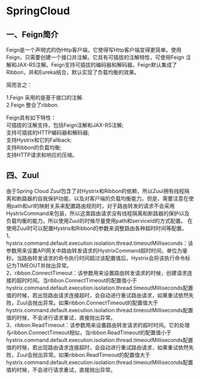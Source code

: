SpringCloud
===========
一、Feign简介
-----------
Feign是一个声明式的伪Http客户端，它使得写Http客户端变得更简单。使用Feign，只需要创建一个接口并注解。它具有可插拔的注解特性，可使用Feign 注解和JAX-RS注解。Feign支持可插拔的编码器和解码器。Feign默认集成了Ribbon，并和Eureka结合，默认实现了负载均衡的效果。

简而言之：

1.Feign 采用的是基于接口的注解.<br>
2.Feign 整合了ribbon.

Feign具有如下特性：<br>
    可插拔的注解支持，包括Feign注解和JAX-RS注解;<br>
    支持可插拔的HTTP编码器和解码器;<br>
    支持Hystrix和它的Fallback;<br>
    支持Ribbon的负载均衡;<br>
    支持HTTP请求和响应的压缩。<br>


四、Zuul
-------


   由于Spring Cloud Zuul包含了对Hystrix和Ribbon的依赖，所以Zuul拥有线程隔离和断路器的自我保护功能，以及对客户端的负载均衡能力。但是，需要注意在使用path和url的映射关系来配置路由规则时，对于路由转发的请求不会采用HystrixCommand来包装，所以这类路由请求没有线程隔离和断路器的保护以及负载均衡的能力。所以使用Zuul的时候尽量使用path和serviceId的方式配置。
在使用Zuul时可以配置Hystrix和Ribbon的参数来调整路由各种超时时间等配置。
<br>1、hystrix.command.default.execution.isolation.thread.timeoutMilliseconds：该参数用来设置API网关中路由转发请求的HystrixCommand超时时间，单位为毫秒。当路由转发请求的命令执行时间超过该配置值后，Hystrix会将该执行命令标记为TIMEOUT并抛出异常。
<br>2、ribbon.ConnectTimeout：该参数用来设置路由转发请求的时候，创建请求连接的超时时间。当ribbon.ConnectTimeout的配置值小于hystrix.command.default.execution.isolation.thread.timeoutMilliseconds配置值的时候，若出现路由请求连接超时，会自动进行重试路由请求，如果重试依然失败，Zuul会抛出异常。如果ribbon.ConnectTimeout的配置值大于hystrix.command.default.execution.isolation.thread.timeoutMilliseconds配置值的时候，不会进行请求重试，直接抛出异常。
<br>3、ribbon.ReadTimeout：该参数用来设置路由转发请求的超时时间。它的处理与ribbon.ConnectTimeout相似，当ribbon.ReadTimeout的配置值小于hystrix.command.default.execution.isolation.thread.timeoutMilliseconds配置值的时候，若出现路由请求连接超时，会自动进行重试路由请求，如果重试依然失败，Zuul会抛出异常。如果ribbon.ReadTimeout的配置值大于hystrix.command.default.execution.isolation.thread.timeoutMilliseconds配置值的时候，不会进行请求重试，直接抛出异常。





